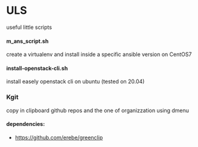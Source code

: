 # ULS
useful little scripts

#### m_ans_script.sh <ansible-version> 
create a virtualenv and install inside a specific ansible version on CentOS7

#### install-openstack-cli.sh
install easely openstack cli on ubuntu (tested on 20.04)

### Kgit
copy in clipboard github repos and the one of organizzation using dmenu
#### dependencies: 
- https://github.com/erebe/greenclip
